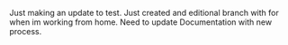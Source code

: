 Just making an update to test.
Just created and editional branch with for when im working from home. Need to update Documentation with new process.
